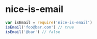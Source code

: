 # nice-is-email

<!-- VDOC.badges travis; standard; npm; coveralls -->

<!-- VDOC.jsdoc isEmail -->

```javascript
var isEmail = require('nice-is-email')
isEmail('foo@bar.com') // true
isEmail('@bar') // false
```